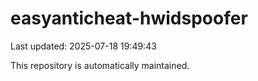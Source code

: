 # easyanticheat-hwidspoofer

Last updated: 2025-07-18 19:49:43

This repository is automatically maintained.
